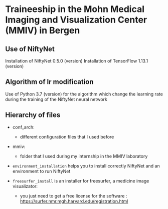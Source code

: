 # Traineeship in the Mohn Medical Imaging and Visualization Center (MMIV) in Bergen

## Use of NiftyNet

Installation of NiftyNet 0.5.0 (version)
Installation of TensorFlow 1.13.1 (version)

## Algorithm of lr modification

Use of Python 3.7 (version) for the algorithm which change the learning rate during the training of the NiftyNet neural network

## Hierarchy of files

- conf_arch:
  - different configuration files that I used before
- mmiv:
  - folder that I used during my internship in the MMIV laboratory

- `environment_installation` helps you to install correctly NiftyNet and an environment to run NiftyNet
- `freesurfer_install` is an installer for freesurfer, a medicine image visualizator:
  - you just need to get a free license for the software : <https://surfer.nmr.mgh.harvard.edu/registration.html>
